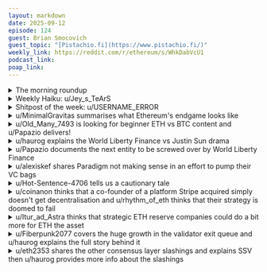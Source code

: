 ```yaml
---
layout: markdown
date: 2025-09-12
episode: 124
guest: Brian Smocovich
guest_topic: "[Pistachio.fi](https://www.pistachio.fi/)"
weekly_link: https://reddit.com/r/ethereum/s/WhkDabVcU1
podcast_link: 
poap_link: 
---
```



<details markdown=1>
<summary>The morning roundup</summary>
[View on Reddit →](https://reddit.com/r/ethereum/comments/1neugb4/comment/ndrju05/)

[u/ETHdude8686](https://reddit.com/u/ETHdude8686)

> Ethereum

[u/FrenktheTank](https://reddit.com/u/FrenktheTank)

> $4,531.45

[u/alexiskef](https://reddit.com/u/alexiskef)

> 0.0391

</details>
<details markdown=1>
<summary>Weekly Haiku: u/Jey_s_TeArS</summary>
[View on Reddit →](https://reddit.com/r/ethereum/comments/1nakiuk/comment/ncz3c1d/)

*The settlement streak,*

*Will continously tweak,*

*Let the ledger speak.*

</details>
<details markdown=1>
<summary>Shitpost of the week: u/USERNAME_ERROR</summary>
[View on Reddit →](https://reddit.com/r/ethereum/comments/1nbewdn/comment/nd2mf1h/)

Is there a better proof that Ethereum is the place for stablecoins than the price action of ETH itself?

</details>
<details markdown=1>
<summary>u/MinimalGravitas summarises what Ethereum's endgame looks like</summary>
[View on Reddit →](https://reddit.com/r/ethereum/comments/1n819ik/daily_general_discussion_september_04_2025/nccqxsy/)

In a reply to a comment under the regular 'EF are selling' FUD post on r/cc I tried to lay out a simplification of what the end state of Ethereum will like... (i.e. when the EF no longer needs to exist).


I'd not really tried to put it together before, so I'd love some feedback on what else I have missed or on any points that I've either got wrong or lost meaning through oversimplification?

-------

* **Single-slot Finality** - so transactions are locked in and irreversible as soon as they are included on-chain;

* **Quantum Safe Cryptography** - for signatures and STARKification of the EVM;

* **Rollup Interoperability** - meaning L2 users will have access to any dApps and all liquidity across the ecosystem;

* **Sharded scaling of blobspace** - increasing the total throughput of the rollups to effectively arbitrarily high numbers of transactions;

* **Transaction Preconfirmations, Forced Inclusion Lists, and Fully Decentralized Block Production** - making censorship by block proposers literally impossible;

* **Encrypted mempool and 'delay encryption'** - so targeted censorship becomes impossible for validators, even in the event of a worst case 67% attack;

* **History and State Expiry** - requirements for nodes are reduced to negligible levels, meaning every wallet for every user can connect to the chain directly without any need for RPCs;

* **Endgame Account Abstraction** - which will mean anyone can set up maximally secure self-custody wallets without needing to know anything about private keys or seed phrases.


-------

How can I improve this for when I use it again?

</details>
<details markdown=1>
<summary>u/Old_Many_7493 is looking for beginner ETH vs BTC content and u/Papazio delivers!</summary>
[View on Reddit →](https://reddit.com/r/ethereum/comments/1n819ik/daily_general_discussion_september_04_2025/ncce6la/)

[u/Old_Many_7493](https://reddit.com/u/Old_Many_7493):

First post ever , lurking since 2017 :) hi fam ! Just wanted to share my story talking to a friend about his future investments into btc : looks like people have zero clue about what they are buying both fundamentally and technically what leads to repeating maxi fud straight from start of the conversation . Even after 3 hours talking and explaining what is the difference there was just slightly more interest in ethereum as it seems it’s too complicated to understand for someone not interested in the mechanics. The information asymmetry is unreal ! Looking for a true neutral reliable source comparing today’s ethereum network to the btc network without being biased to one side while considering zero background knowledge on blockchain. Bankless won’t cut it ;) but a podcast would be perfect !

---

[View on Reddit →](https://reddit.com/r/ethereum/comments/1n819ik/daily_general_discussion_september_04_2025/ncche0d/)

[u/Papazio](https://reddit.com/u/Papazio):

Howdy! 

I think that today only approximately 1% of people with exposure to BTC or ETH could actually compare and contrast the technical differences, and that’s not as bad as it sounds. A far greater number of people can compare and contrast what each one does, and that’s okay. For someone to be comfortable in having exposure to either/both, they just need to know that they are divergent and no technical knowledge is needed for that. 

If I were in your shoes I’d point the friend to this 8 year old video from Andreas Antonopoulos titled The Lion & The Shark. He hits on the non determinate path of development (even away from founder’s intent) and the tradeoffs that are made by development decisions, as well as other great analogies. 

<https://youtu.be/d0x6CtD8iq4>

</details>
<details markdown=1>
<summary>u/haurog explains the World Liberty Finance vs Justin Sun drama</summary>
[View on Reddit →](https://reddit.com/r/ethereum/comments/1n819ik/daily_general_discussion_september_04_2025/ncii1ua/)

I am observing it from the sidelines eating popcorn. 

It all starten end of November 2024 when Justin invested 30 million into WLFI. He was the single largest investor back then and more or less breathed life into a failing ICO. I think most people agree that the WLFI ICO is just a direct way to send money to the Trump family. That the charges against Justin Sun by the SEC got dropped by the end of February might be a happy coincidence or not. Who knows.

This week, 20% of the WLFI tokens got unlocked. Everyone who sold on the first day made good money on the ICO. Justin Sun publicly pledged to not sell any of his tokens as WLFI is one of the most important projects in crypto and even pushes USD1, the WLFI associated stablecoin, onto Tron. Justin then announced that people staking (i.e. locking) WLFI tokens on his HTX exchange earn 20% APY in WLFI tokens. It is said, that Justin Sun sold these locked tokens from the HTX stakers to indirectly sell all of his own tokens (20% unlocked and 80% locked ones). The alleged plan is to just reimburse the HTX stakers with Justins vested tokens when the HTX stakers can unstake. Pretty clever scheming. Justin also deposited some of his unlocked tokens into HTX, probably for selling them.

Obviously the WLFI team does not want to be outcrimed on their scheming and just locked all of Justin Suns tokens (the unlocked and locked ones). WLFI, which according to them brings freedom to the financial world, is debanking and freezing funds within a few days of its existence. How ironic. Now Justin, the WLFI team and crypto twitter are debating who sold and who held. Twitter 'investigators' are using LLMs to prove Justins innocence. Vibe judging was not on the my bingo cards for this year. Nansen publicly says Justin is not the culprit. I am sure there is no conflict of interest as Nansen is also one of 27 super representatives on Tron (which means they are one of 27 Tron validators). In conclusion it looks like Justin and WLFI are outscheming (outcriming) each other. Justin might have finally met his match. I like popcorn.


Sources:

Justin claiming WLFI is the most important project

[xcancel](https://xcancel.com/justinsuntron/status/1962522143390056830) | [twitter](https://x.com/justinsuntron/status/1962522143390056830)


Nansen clearing Justin: 

[xcancel](https://xcancel.com/ASvanevik/status/1963761428445442341) | [twitter](https://x.com/ASvanevik/status/1963761428445442341)


Justin pleading his side:

[xcancel](https://xcancel.com/justinsuntron/status/1963807543983263802) | [twitter](https://x.com/ASvanevik/status/1963761428445442341)

---

[View on Reddit →](https://reddit.com/r/ethereum/comments/1n9qybv/daily_general_discussion_september_06_2025/ncqgicd/)

The [WLFI drama](https://reddit.com/r/ethereum/comments/1n819ik/comment/ncii1ua/) is continuing. Justin Sun pledged to buy 10 million $ of WLFI and another 10 million $ of ALT5, the WLFI treasury play. He hopes that these bribes will help him that his funds get unlocked. Sounds like he knows how the game is played. I have not heard any reaction to this by the WLFI team. By the way, I completely forgot that Justin Sun was also an advisor for WLFI after he made his initial purchases. The WLFI team then said that they only froze Justins account to protect their customers and they would not do it for any other reason.

In the meantime, the WLFI team froze a few more wallets. They themselves say they froze 272 wallets. One is from a devrel of polygon. The devrel is not really sure why they did that and he says as it is the presidents family, there is not really a good way to challenge this freezing legally. I see it as a positive that this project seems to be failing spectacularly from the get go. It will limit the influence it will have on the space. 


Sources:

Justin pledging to buy 10 million of Alt5 and WLFI

[xcancel](https://xcancel.com/justinsuntron/status/1963961392295244130) | [twitter](https://x.com/justinsuntron/status/1963961392295244130)


WLFI justifying their blacklisting for protecting users:

[xcancel](https://xcancel.com/worldlibertyfi/status/1964081164408250558) | [twitter](https://x.com/worldlibertyfi/status/1964081164408250558)


WLFI freezing polygon devrels wallet:

[xcancel](https://xcancel.com/coinbureau/status/1964317661753401613) | [twitter](https://x.com/coinbureau/status/1964317661753401613)


</details>
<details markdown=1>
<summary>u/Papazio documents the next entity to be screwed over by World Liberty Finance</summary>
[View on Reddit →](https://reddit.com/r/ethereum/comments/1n8wdlc/daily_general_discussion_september_05_2025/ncj37oe/)

So AAVE is in the process of being scammed by WLFI…

Forgive me for being light on the details because I’ve only listened to this on a recent The Chopping Block episode. 

WLFI is/was supposed to be a fork of AAVE and had an agreement proposed in AAVE governance and ratified in WFLI governance for a proportion of initial launch fees to go back to AAVE. Now that WLFI has launched and is worth a stupid number of $b, the \~$2b owed to AAVE is being denied by the WLFI execs and potentially challenged by Stani. 

Maybe the real 10x this cycle has been in politi-finance scams, stupid us for sticking with the tech eh?

</details>
<details markdown=1>
<summary>u/alexiskef shares Paradigm not making sense in an effort to pump their VC bags</summary>
[View on Reddit →](https://reddit.com/r/ethereum/comments/1n9qybv/daily_general_discussion_september_06_2025/ncp94lc/)

Paradigm on why Tempo instead of an L2..

"But building a network for global payments will require bringing together thousands of partners that may not trust us, or Stripe, or anyone as a platform. We think a decentralized validator set—for the chain itself—is a necessary requirement for those partners, and to ensure that the chain is unquestionably neutral in the long run"

I have read this five times. My head will explode 🤯. Partners may not trust them, so their plan is NOT to build on the only truly neutral / decentralized network, but to.. create something that they control.. And to top it off, start with a.. permissioned validator set.. And.. trust me bro, "we'll decentralize it asap.." 😂

And fyi, [this was taken ](https://x.com/matthuang/status/1902562363532046674) just 6 months ago... Take a look at the tagged names.. half of them are the cream of the crop of the Ethereum community... They either completely missed this coming, were played, or (increasingly so) we are the naive ones who have no idea what is going on..

Am I reading this wrong?

</details>
<details markdown=1>
<summary>u/Hot-Sentence-4706 tells us a cautionary tale</summary>
[View on Reddit →](https://reddit.com/r/ethereum/comments/1n9qybv/daily_general_discussion_september_06_2025/ncqj6eq/)

A cautionary tale

One of my soft wallets has ended up with more ETH than I had anticipated and I can’t move it until I can wind down a defi position (hopefully soon…).  I also actively use the wallet.

I never intended to hold assets on this wallet - when I set up the wallet, I had intended the wallet to be ultra soft so I never really protected the seed phrase sufficiently.

I thought it was probably “safe” enough for the wallet’s original purpose and had the phrase encoded in a password protected file on an online document drive.

I know this is sub-optimal / bad practice but for the wallet’s original use, I thought this was ok.  It was also a long time ago before I had a safe at home.

Anyway, I had decided to delete all references to the seed phrase and move the phrase offline into a longer term solution (eg a Cryptosteel capsule in a safe).

When I was going through today and erasing the password protected file, I discovered the seed phrase was also saved in an unprotected text document right by the password protected file…

Hopefully I was fortunate here and I will move the assets off this wallet when I get the chance but this is a cautionary tale that over time plans change and what we thought might have been safe for the original purpose, may no longer be the case.  We might also forget some of the obvious insecurities when files were set up.

Keep safe and remember (unlike me) that we should always try to adopt best and secure practices.

</details>
<details markdown=1>
<summary>u/coinanon thinks that a co-founder of a platform Stripe acquired simply doesn't get decentralisation and u/rhythm_of_eth thinks that their strategy is doomed to fail</summary>
[View on Reddit →](https://reddit.com/r/ethereum/comments/1nakiuk/daily_general_discussion_september_07_2025/ncveyey/)

[u/coinanon](https://reddit.com/u/coinanon):

The latest Bankless podcast with a co-founder of Bridge, which is the stablecoin startup that Stripe acquired, makes it clear why Stripe is creating their own layer 1. He is from tradfi and talks about blockchains as a generic term with zero interest in decentralization. He said literally “even the blockchain that everybody loves, Solana…” and talks about trying to use Stellar and Solana as if they’re decentralized blockchains. He also kept trying to insist that Tempo is not a Stripe blockchain somehow. 

My interpretation is that they’re not crypto natives, so they don’t fully understand decentralization. I hope that they will learn and become an L2.

I think this episode gets released to non-subscribers on Monday, though.

---

[View on Reddit →](https://reddit.com/r/ethereum/comments/1nakiuk/daily_general_discussion_september_07_2025/ncvgz34/)

[u/rhythm_of_eth](https://reddit.com/u/rhythm_of_eth):

This is such a classic enterprise move.

Try to create a consortium by establishing a satellite project that you control but pretend not to control and try and see if competitors take the bait.

It never works out. Never. It always ends as a fragmented ecosystem (thousands of banks) or alternatively an oligopolistic market (i.e. VISA/Mastercard/Amex). 

The thing is that counterparty risk and liquidity fragmentation won't be solved in either of those outcomes. 

Tempo is not a risk to the bet inherently embedded in Ethereum (a trustless, decentralized, fully liquid settlement layer with massive network effects) because the premise of its existence is simply a power grab move... It's not even playing in the same axis.

> My interpretation is that they’re not crypto natives, so they don’t fully understand decentralization. I hope that they will learn and become an L2.

Funnily enough a few crypto natives are part of the project. But they are basically playing a value extract game with Stripe imho. Tempo will never be an L2. It will either die down or will be a suboptimal implementation of a normal database.

</details>
<details markdown=1>
<summary>u/Itur_ad_Astra thinks that strategic ETH reserve companies could do a bit more for ETH the asset</summary>
[View on Reddit →](https://reddit.com/r/ethereum/comments/1nbewdn/daily_general_discussion_september_08_2025/nd3twor/)

I wonder whether all the SER companies investing billions in ETH have done any investigation on the ROI of just buying, versus buying and, at the same time, ***advertising*** ETH.

It's just a guess, but I believe the second option would be far more profitable. Personally, I would set aside 5-10% of the stack as a "promoting and marketing" fund. Coupled with the buys, there's no way a dollar invested in this won't return more than a dollar in the future.

And I'm not just talking about shilling to retail. B2B promotion and showcasing why ETH should be chosen over its rivals is also "marketing".

What do you guys think? Could this be in the cards for the future? If I was Tom Lee, and I was aware of the massive FUD campaigns against ETH, the insane levels of ignorance concerning the technology, and the huge advertising budgets of its rivals (imo most L1 "foundations" do zero tech research and are just marketing companies with a side of slush fund for the founders) there's no way I wouldn't be considering this.

On the other hand, maybe it's something that must take place *after* the buys are done. Or maybe they've done their homework and concluded that marketing is unnecessary, because ETH has already won.

</details>
<details markdown=1>
<summary>u/Fiberpunk2077 covers the huge growth in the validator exit queue and u/haurog explains the full story behind it</summary>
[View on Reddit →](https://reddit.com/r/ethereum/comments/1nd5ce8/daily_general_discussion_september_10_2025/nde9iyd/)

[u/Fiberpunk2077](https://reddit.com/u/Fiberpunk2077):

The validator exit/withdrawal queue has jumped up to 1.6M ETH on beaconcha.in and 2.0M ETH on pectrified due to Kiln exiting all their validators out of an abundance of caution after the Solana incident with SwissBorg.

<https://xcancel.com/Kiln_finance/status/1965543048689193100>

---

[View on Reddit →](https://reddit.com/r/ethereum/comments/1nd5ce8/daily_general_discussion_september_10_2025/ndeitwp/)

[u/haurog](https://reddit.com/u/haurog):

The Kiln staking exit is an interesting one. Two days ago, SwissBorg, a Swiss crypto exchange, got ~190k (~$40M) SOL stolen from their earn product. Apparently someone got access to the API of Kiln, their SOL staking provider. It is not quite clear yet who is at fault, but it looks like something got compromised in between SwissBorg and Kiln. This made Kiln worried about the integrity of their infrastructure and they decided to exit all their Ethereum validators as well. There is no indication that the ETH staked through Kiln is in danger of being stolen.

Kiln is the biggest staking provider on Ethereum. According to rated.network they have 5.25% of all staked ETH under their service. Half of the ETH is from their own customers, and the other half is through, Ledger Live and Enterprise, Coinbase, Swell and Enzyme. 

It looks like that at the moment they exited around 1M ETH from the beacon chain. They have 800k more ETH staked on their infrastructure. Maybe they will exit the remaining ones as well, or maybe they are staked differently and not planned to be exited. It is pretty obvious that Kiln will redeposit the ETH after they changed whatever needs to be changed on their infrastructure. Not sure if customers will get reimbursed for lost staking rewards or not. Will be interesting to see if they redeposit as large validators (2048 ETH) or keep small validators (32 ETH). But either way, the deposit queue will get massive in the coming months. 

Sources:

Swissborg hack:

<https://swissborg.com/blog/joint-statement-kiln-x-swissborg-regarding-sol-incident>


Kiln Validator exit:

<https://www.kiln.fi/post/kiln-responds-to-infrastructure-issue-with-validator-exit-funds-remain-protected>

</details>
<details markdown=1>
<summary>u/eth2353 shares the other consensus layer slashings and explains SSV then u/haurog provides more info about the slashings</summary>
[View on Reddit →](https://reddit.com/r/ethereum/comments/1nd5ce8/daily_general_discussion_september_10_2025/ndg88y2/)

[u/eth2353](https://reddit.com/u/eth2353):

40 validators have been slashed today so far, most of them attributed to Ankr. All the slashed validators were run on SSV.

Lido has chosen to exercise caution and asked its node operators to temporarily shut down their SSV nodes while SSV is investigating.

Will keep you posted as this evolves. If you're running any SSV nodes yourself, you may want to take them offline temporarily while this is being investigated (depending on your risk appetite).

Update: This incident seems to have been caused by an [operational mistake by Ankr and was not caused by SSV](https://x.com/AmMuroch/status/1965808477680665047).

---

[View on Reddit →](https://reddit.com/r/ethereum/comments/1nd5ce8/daily_general_discussion_september_10_2025/ndgatuz/)

[SSV](https://ssv.network/) is a network that allows validators to be run in a distributed way (using DVT, distributed validator technology). A validator is basically split up among different node operators who each only get access to a "part" of the validator key. That way, no single node operator has access to the full validator private key. That also means no single node operator can get the validator slashed.

What DVT doesn't mean is that the validator absolutely cannot get slashed, as evidenced here.

---

[View on Reddit →](https://reddit.com/r/ethereum/comments/1nd5ce8/daily_general_discussion_september_10_2025/ndh2x7x/)

[u/haurog](https://reddit.com/u/haurog):

All the slashed validators have pretty low validator numbers. Not exactly genesis validators, but pretty close to it (within a few months). According to the block graffiti they seem to have changed quite a bit over time: First they the graffiti was "Powered", then at the end of 2021 it switched to "StakeFi". The graffiti changed to a more generic Consensus client version at the end of 2022. The last change was in December 2023 when the graffiti switched to SSV.Network. That is pretty much the start of ssv.network on mainnet. According to beaconcha.in it is part of the Ankr staking pool. From what I have seen they have been slashed for double attestation. Until now, this normally happened when keys have been running on more than one machine. 

In my understanding SSV has two different ways to generate a distributed key. One can either generate a new set of keys for a non existing validator or one can split an existing validator key. From how old the slashed validators are, we know the validator keys must have existed and it was split afterwards. This means that the original validator key might still exist and could be reactivated by accident. Could also be that they just started another ssv cluster with the already split keys. Almost all the slashings have been accidental activations of validator keys on two different machines. 

As long as there is not more detail from the node runners we obviously can't know what exactly happened, but I would guess that there is a bigger chance that the validator keys have been accidentally activated on another machine than any other reason. Lucky for them this happened after Pectra or the slashing penalties would have been worse.

UPDATE: After posting and updating I saw the update by eth2353 on the issue. Seems like they really just ran the keys on more than one machine or cluster.

</details>
